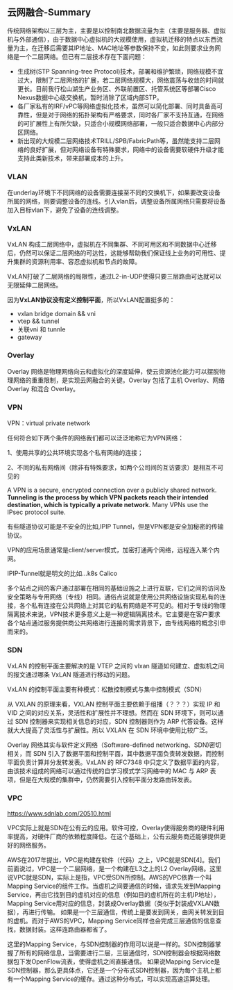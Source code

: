## 云网融合-Summary

传统网络架构以三层为主，主要是以控制南北数据流量为主（主要是服务器、虚拟机与外部通信），由于数据中心虚拟机的大规模使用，虚拟机迁移的特点以东西流量为主，在迁移后需要其IP地址、MAC地址等参数保持不变，如此则要求业务网络是一个二层网络。但已有二层技术存在下面问题：

- 生成树(STP Spanning-tree Protocol)技术，部署和维护繁琐，网络规模不宜过大，限制了二层网络的扩展，若二层网络规模大，网络震荡与收敛的时间就更长。目前我行松山湖生产业务区、外联前置区、托管系统区等部署Cisco Nexus数据中心级交换机，暂时消除了区域内部STP。
- 各厂家私有的IRF/vPC等网络虚拟化技术，虽然可以简化部署、同时具备高可靠性，但是对于网络的拓扑架构有严格要求，同时各厂家不支持互通，在网络的可扩展性上有所欠缺，只适合小规模网络部署，一般只适合数据中心内部分区网络。
- 新出现的大规模二层网络技术TRILL/SPB/FabricPath等，虽然能支持二层网络的良好扩展，但对网络设备有特殊要求，网络中的设备需要软硬件升级才能支持此类新技术，带来部署成本的上升。



### VLAN

在underlay环境下不同网络的设备需要连接至不同的交换机下，如果要改变设备所属的网络，则要调整设备的连线。引入vlan后，调整设备所属网络只需要将设备加入目标vlan下，避免了设备的连线调整。

### VxLAN

VxLAN 构成二层网络中，虚拟机在不同集群、不同可用区和不同数据中心迁移后，仍然可以保证二层网络的可达性，这能够帮助我们保证线上业务的可用性、提升集群的资源利用率、容忍虚拟机和节点的故障。

VxLAN打破了二层网络的局限性，通过L2-in-UDP使得只要三层路由可达就可以无限延伸二层网络。

因为**VxLAN协议没有定义控制平面**，所以VxLAN配置挺多的：

* vxlan bridge domain && vni
* vtep && tunnel
* 关联vni 和 tunnle
* gateway

### Overlay

Overlay 网络是物理网络向云和虚拟化的深度延伸，使云资源池化能力可以摆脱物理网络的重重限制，是实现云网融合的关键。Overlay 包括了主机 Overlay、网络 Overlay 和混合 Overlay。

### VPN

VPN：virtual private network

任何符合如下两个条件的网络我们都可以泛泛地称它为VPN网络：

1、使用共享的公共环境实现各个私有网络的连接；

2、不同的私有网络间（除非有特殊要求，如两个公司间的互访要求）是相互不可见的



A VPN is a secure, encrypted connection over a publicly shared network. **Tunneling is the process by which VPN packets reach their intended destination, which is typically a private network**. Many VPNs use the IPsec protocol suite.

有些隧道协议可能是不安全的比如,IPIP Tunnel，但是VPN都是安全加秘密的传输协议。

VPN的应用场景通常是client/server模式，加密打通两个网络，远程连入某个内网。

IPIP-Tunnel就是明文的比如...k8s Calico

多个站点之间的客户通过部署在相同的基础设施之上进行互联，它们之间的访问及安全策略与专用网络（专线）相同。通俗点说就是使用公共网络设施实现私有的连接，各个私有连接在公共网络上对其它的私有网络是不可见的。相对于专线的物理隔离技术来说，VPN技术更多意义上是一种逻辑隔离技术。它主要是在客户要求各个站点通过服务提供商公共网络进行连接的需求背景下，由专线网络的概念引申而来的。



### SDN

VxLAN 的控制平面主要解决的是 VTEP 之间的 vlxan 隧道如何建立、虚拟机之间的报文通过哪条 VxLAN 隧道进行移动的问题。

VxLAN 的控制平面主要有种模式：松散控制模式与集中控制模式（SDN）



从 VXLAN 的原理来看，VXLAN 控制平面主要依赖于组播（？？？）实现 IP 和 VID 之间的对应关系，灵活性和扩展性并不理想。然而在 SDN 环境下，则可以通过 SDN 控制器来实现相关信息的对应，SDN 控制器则作为 ARP 代答设备。这样 就大大提高了灵活性与扩展性。所以 VXLAN 在 SDN 环境中使用比较广泛。

Overlay 网络其实与软件定义网络（Software-defined networking、SDN)密切相关，而 SDN 引入了数据平面和控制平面，其中数据平面负责转发数据，而控制平面负责计算并分发转发表。VxLAN 的 RFC7348 中只定义了数据平面的内容，由该技术组成的网络可以通过传统的自学习模式学习网络中的 MAC 与 ARP 表项，但是在大规模的集群中，仍然需要引入控制平面分发路由转发表。

### VPC

https://www.sdnlab.com/20510.html

VPC实际上就是SDN在公有云的应用。软件可控，Overlay使得服务商的硬件利用率提高，对硬件厂商的依赖程度降低。在这个基础上，公有云服务商还能够提供更好的网络服务。

AWS在2017年提出，VPC是构建在软件（代码）之上，VPC就是SDN[4]。我们前面说过，VPC是一个二层网络，是一个构建在L3之上的L2 Overlay网络。这里说VPC就是SDN，实际上是指，VPC受SDN所控制。AWS的VPC依靠一个叫Mapping Service的组件工作。当虚机之间要通信的时候，请求先发到Mapping Service，再由它找到目的虚机对应的信息（例如目的虚机所在的主机IP地址），Mapping Service用对应的信息，封装成Overlay数据（类似于封装成VXLAN数据），再进行传输。
如果是一个三层通信，传统上是要发到网关，由网关转发到目的虚机。而对于AWS的VPC，Mapping Service同样也会完成三层通信的信息查找，数据封装。这样连路由器都省了。

这里的Mapping Service，与SDN控制器的作用可以说是一样的。SDN控制器掌握了所有的网络信息，当需要进行二层，三层通信时，SDN控制器会根据网络数据包下发OpenFlow流表，使得虚机之间直接通信。
如果说Mapping Service是SDN控制器，那么更具体点，它还是一个分布式SDN控制器，因为每个主机上都有一个Mapping Service的缓存。通过这种分布式，可以实现高速运算处理。